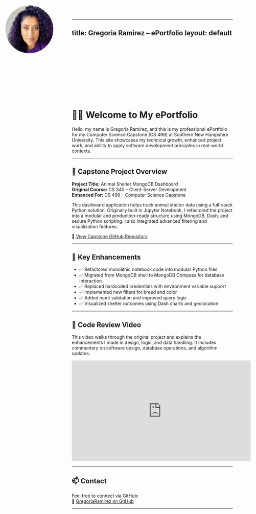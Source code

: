 
---
title: Gregoria Ramirez – ePortfolio
layout: default
---

<!-- Add this to style and position your profile photo -->
<style>
  .top-left-photo {
    position: absolute;
    top: 20px;
    left: 20px;
    width: 150px;
    height: 150px;
    border-radius: 50%;
    z-index: 1000;
  }

  .top-space {
    padding-top: 170px;
  }
</style>

<!-- This displays your profile image in the green header -->
<img src="/assets/myphoto.jpg" alt="Profile Photo" class="top-left-photo">


<!-- Adds vertical spacing so content does not get hidden behind image -->
<div class="top-space"></div>



# 👩‍💻 Welcome to My ePortfolio

Hello, my name is Gregoria Ramirez, and this is my professional ePortfolio for my Computer Science Capstone (CS 499) at Southern New Hampshire University. This site showcases my technical growth, enhanced project work, and ability to apply software development principles in real-world contexts.

---

## 📁 Capstone Project Overview

**Project Title:** Animal Shelter MongoDB Dashboard  
**Original Course:** CS 340 – Client-Server Development  
**Enhanced For:** CS 499 – Computer Science Capstone

This dashboard application helps track animal shelter data using a full-stack Python solution. Originally built in Jupyter Notebook, I refactored the project into a modular and production-ready structure using MongoDB, Dash, and secure Python scripting. I also integrated advanced filtering and visualization features.

🔗 [View Capstone GitHub Repository](https://github.com/GregoriaRamirez/CS-499-Capstone)

---

## 🚀 Key Enhancements

- ✅ Refactored monolithic notebook code into modular Python files  
- ✅ Migrated from MongoDB shell to MongoDB Compass for database interaction  
- ✅ Replaced hardcoded credentials with environment variable support  
- ✅ Implemented new filters for breed and color  
- ✅ Added input validation and improved query logic  
- ✅ Visualized shelter outcomes using Dash charts and geolocation

---

## 🎥 Code Review Video

<p>
  This video walks through the original project and explains the enhancements I made in design, logic, and data handling. It includes commentary on software design, database operations, and algorithm updates.
</p>

<iframe 
  width="560" 
  height="315" 
  src="https://www.youtube.com/embed/NTrtEVuawBM" 
  title="AnimalShelter Code Review – CS 499 Capstone" 
  frameborder="0" 
  allow="accelerometer; autoplay; clipboard-write; encrypted-media; gyroscope; picture-in-picture" 
  allowfullscreen>
</iframe>



---

## 📫 Contact

Feel free to connect via GitHub:  
🔗 [GregoriaRamirez on GitHub](https://github.com/GregoriaRamirez)

---
